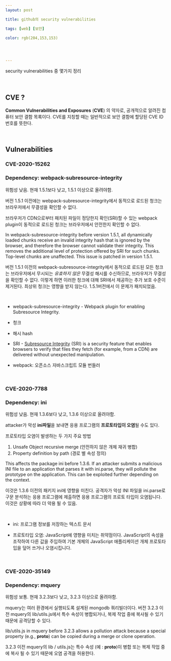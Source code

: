 ```yaml
---
layout: post

title: github의 security vulnerabilities

tags: [web] [보안]

color: rgb(204,153,153)




---
```


security vulnerabilities 중 몇가지 정리

<br>

## CVE ?

**Common Vulnerabilities and Exposures** (**CVE**) 의 약자로, 공개적으로 알려진 컴퓨터 보안 결함 목록이다. CVE를 지칭할 때는 일반적으로 보안 결함에 할당된 CVE ID 번호를 뜻한다. 

<br>

## Vulnerabilities

### CVE-2020-15262 

### Dependency: webpack-subresource-integrity

위험성 낮음. 현재 1.5.1보다 낮고, 1.5.1 이상으로 올려야함. 

버전 1.5.1 이전에는 webpack-subresource-integrity에서 동적으로 로드된 청크는 브라우저에서 무결성을 확인할 수 없다.

브라우저가 CDN으로부터 패치된 파일이 정당한지 확인(SRI)할 수 있는 webpack plugin이 동적으로 로드된 청크는 브라우저에서 안전한지 확인할 수 없다. 

In webpack-subresource-integrity before version 1.5.1, all dynamically loaded chunks receive an invalid integrity hash that is ignored by the browser, and therefore the browser cannot validate their integrity. This removes the additional level of protection offered by SRI for such chunks. Top-level chunks are unaffected. This issue is patched in version 1.5.1.

버전 1.5.1 이전의 webpack-subresource-integrity에서 동적으로 로드된 모든 청크는 브라우저에서 무시되는 *유효하지 않은*  무결성 해시를 수신하므로, 브라우저가 무결성을 확인할 수 없다. 이렇게 하면 이러한 청크에 대해 SRI에서 제공하는 추가 보호 수준이 제거된다. 최상위 청크는 영향을 받지 않는다. 1.5.1버전에서 이 문제가 패치되었음. 

<br>

- webpack-subresource-integrity - Webpack plugin for enabling Subresource Integrity. 

- 청크

- 해시 hash

- SRI - [Subresource Integrity](http://www.w3.org/TR/SRI/) (SRI) is a security feature that enables browsers to verify that files they fetch (for example, from a CDN) are delivered without unexpected manipulation.
- webpack: 오픈소스 자바스크립트 모듈 번들러 

<br>

### CVE-2020-7788

### Dependency: ini

위험성 낮음. 현재 1.3.6보다 낮고, 1.3.6 이상으로 올려야함. 

attacker가 악성 **ini파일**을 보내면 응용 프로그램의 **프로토타입이 오염**될 수도 있다. 

프로토타입 오염이 발생하는 두 가지 주요 방법 

1. Unsafe Object recursive merge (안전하지 않은 개체 재귀 병합)
2. Property definition by path (경로 별 속성 정의)

This affects the package ini before 1.3.6. If an attacker submits a malicious INI file to an application that parses it with ini.parse, they will pollute the prototype on the application. This can be exploited further depending on the context.

이것은 1.3.6 이전의 패키지 ini에 영향을 미친다. 공격자가 악성 INI 파일을 ini.parse로 구문 분석하는 응용 프로그램에 제출하면 응용 프로그램의 프로토 타입이 오염됩니다. 이것은 상황에 따라 더 악용 될 수 있음.

<br>

- ini: 프로그램 정보를 저장하는 텍스트 문서

- 프로토타입 오염: JavaScript에 영향을 미치는 취약점이다. JavaScript의 속성을 조작하여 다른 값을 주입하여 기본 개체의 JavaScript 애플리케이션 개체 프로토타입을 덮어 쓰거나 오염시킵니다.

<br>

### CVE-2020-35149

### Dependency: mquery

위험성 보통. 현재 3.2.3보다 낮고, 3.2.3 이상으로 올려야함. 

mquery는 여러 환경에서 실행되도록 설계된 mongodb 쿼리빌더이다. 버전 3.2.3 이전 mquery의 lib/utils.js에서 특수 속성이 병합되거나, 복제 작업 중에 복사될 수 있기 때문에 공격당할 수 있다. 

lib/utils.js in mquery before 3.2.3 allows a pollution attack because a special property (e.g., __proto__) can be copied during a merge or clone operation.

3.2.3 이전 mquery의 lib / utils.js는 특수 속성 (예 : __proto__)이 병합 또는 복제 작업 중에 복사 될 수 있기 때문에 오염 공격을 허용한다.

